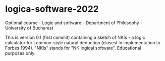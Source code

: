 # logica-software-2022
Optional course - Logic and software - Department of Philosophy - University of Bucharest

This is version 0.1 (first commit) containing a sketch of NKls  - a logic calculator for Lemmon-style natural deduction (closest in implementation to Forbes 1994). "NKls" stands for "NK logical software".  Educational purposes only.




